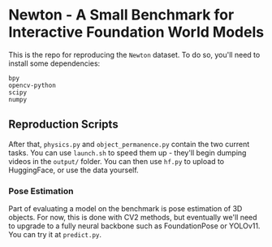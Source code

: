 # Newton - A Small Benchmark for Interactive Foundation World Models

This is the repo for reproducing the `Newton` dataset. To do so, you'll need to install some dependencies:

```
bpy
opencv-python
scipy
numpy
```

## Reproduction Scripts

After that, `physics.py` and `object_permanence.py` contain the two current tasks. You can use `launch.sh` to speed them up - they'll begin dumping videos in the `output/` folder. You can then use `hf.py` to upload to HuggingFace, or use the data yourself. 

### Pose Estimation

Part of evaluating a model on the benchmark is pose estimation of 3D objects. For now, this is done with CV2 methods, but eventually we'll need to upgrade to a fully neural backbone such as FoundationPose or YOLOv11. You can try it at `predict.py`.
